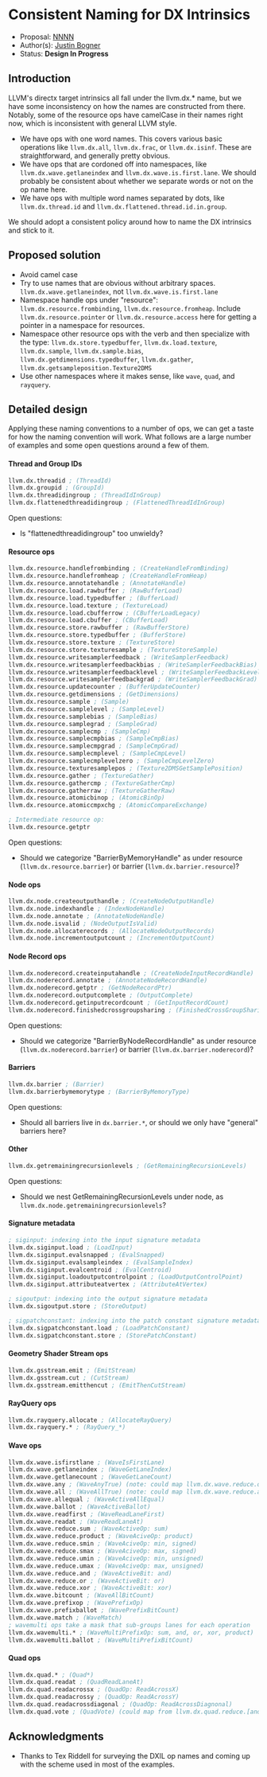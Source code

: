 <!-- {% raw %} -->

# Consistent Naming for DX Intrinsics

* Proposal: [NNNN](NNNN-consistent-naming-for-dx-intrinsics.md)
* Author(s): [Justin Bogner](https://github.com/bogner)
* Status: **Design In Progress**

## Introduction

LLVM's directx target intrinsics all fall under the llvm.dx.* name, but we have
some inconsistency on how the names are constructed from there. Notably, some
of the resource ops have camelCase in their names right now, which is
inconsistent with general LLVM style.

- We have ops with one word names. This covers various basic operations like
  `llvm.dx.all`, `llvm.dx.frac`, or `llvm.dx.isinf`. These are straightforward,
  and generally pretty obvious.
- We have ops that are cordoned off into namespaces, like
  `llvm.dx.wave.getlaneindex` and `llvm.dx.wave.is.first.lane`. We should
  probably be consistent about whether we separate words or not on the op name
  here.
- We have ops with multiple word names separated by dots, like
  `llvm.dx.thread.id` and `llvm.dx.flattened.thread.id.in.group`.

We should adopt a consistent policy around how to name the DX intrinsics and
stick to it.

## Proposed solution

- Avoid camel case
- Try to use names that are obvious without arbitrary spaces.
  `llvm.dx.wave.getlaneindex`, not `llvm.dx.wave.is.first.lane`
- Namespace handle ops under "resource": `llvm.dx.resource.frombinding`,
  `llvm.dx.resource.fromheap`. Include `llvm.dx.resource.pointer` or
  `llvm.dx.resource.access` here for getting a pointer in a namespace for
  resources.
- Namespace other resource ops with the verb and then specialize with the type:
  `llvm.dx.store.typedbuffer`, `llvm.dx.load.texture`, `llvm.dx.sample`,
  `llvm.dx.sample.bias`, `llvm.dx.getdimensions.typedbuffer`, `llvm.dx.gather`,
  `llvm.dx.getsampleposition.Texture2DMS`
- Use other namespaces where it makes sense, like `wave`, `quad`, and
  `rayquery`.

## Detailed design

Applying these naming conventions to a number of ops, we can get a taste for
how the naming convention will work. What follows are a large number of
examples and some open questions around a few of them.

#### Thread and Group IDs
```llvm
llvm.dx.threadid ; (ThreadId)
llvm.dx.groupid ; (GroupId)
llvm.dx.threadidingroup ; (ThreadIdInGroup)
llvm.dx.flattenedthreadidingroup ; (FlattenedThreadIdInGroup)
```

Open questions:
- Is "flattenedthreadidingroup" too unwieldy?

#### Resource ops
```llvm
llvm.dx.resource.handlefrombinding ; (CreateHandleFromBinding)
llvm.dx.resource.handlefromheap ; (CreateHandleFromHeap)
llvm.dx.resource.annotatehandle ; (AnnotateHandle)
llvm.dx.resource.load.rawbuffer ; (RawBufferLoad)
llvm.dx.resource.load.typedbuffer ; (BufferLoad)
llvm.dx.resource.load.texture ; (TextureLoad)
llvm.dx.resource.load.cbufferrow ; (CBufferLoadLegacy)
llvm.dx.resource.load.cbuffer ; (CBufferLoad)
llvm.dx.resource.store.rawbuffer ; (RawBufferStore)
llvm.dx.resource.store.typedbuffer ; (BufferStore)
llvm.dx.resource.store.texture ; (TextureStore)
llvm.dx.resource.store.texturesample ; (TextureStoreSample)
llvm.dx.resource.writesamplerfeedback ; (WriteSamplerFeedback)
llvm.dx.resource.writesamplerfeedbackbias ; (WriteSamplerFeedbackBias)
llvm.dx.resource.writesamplerfeedbacklevel ; (WriteSamplerFeedbackLevel)
llvm.dx.resource.writesamplerfeedbackgrad ; (WriteSamplerFeedbackGrad)
llvm.dx.resource.updatecounter ; (BufferUpdateCounter)
llvm.dx.resource.getdimensions ; (GetDimensions)
llvm.dx.resource.sample ; (Sample)
llvm.dx.resource.samplelevel ; (SampleLevel)
llvm.dx.resource.samplebias ; (SampleBias)
llvm.dx.resource.samplegrad ; (SampleGrad)
llvm.dx.resource.samplecmp ; (SampleCmp)
llvm.dx.resource.samplecmpbias ; (SampleCmpBias)
llvm.dx.resource.samplecmpgrad ; (SampleCmpGrad)
llvm.dx.resource.samplecmplevel ; (SampleCmpLevel)
llvm.dx.resource.samplecmplevelzero ; (SampleCmpLevelZero)
llvm.dx.resource.texturesamplepos ; (Texture2DMSGetSamplePosition)
llvm.dx.resource.gather ; (TextureGather)
llvm.dx.resource.gathercmp ; (TextureGatherCmp)
llvm.dx.resource.gatherraw ; (TextureGatherRaw)
llvm.dx.resource.atomicbinop ; (AtomicBinOp)
llvm.dx.resource.atomiccmpxchg ; (AtomicCompareExchange)

; Intermediate resource op:
llvm.dx.resource.getptr
```

Open questions:
- Should we categorize "BarrierByMemoryHandle" as under resource
  (`llvm.dx.resource.barrier`) or barrier (`llvm.dx.barrier.resource`)?

#### Node ops
```llvm
llvm.dx.node.createoutputhandle ; (CreateNodeOutputHandle)
llvm.dx.node.indexhandle ; (IndexNodeHandle)
llvm.dx.node.annotate ; (AnnotateNodeHandle)
llvm.dx.node.isvalid ; (NodeOutputIsValid)
llvm.dx.node.allocaterecords ; (AllocateNodeOutputRecords)
llvm.dx.node.incrementoutputcount ; (IncrementOutputCount)
```

#### Node Record ops
```llvm
llvm.dx.noderecord.createinputahandle ; (CreateNodeInputRecordHandle)
llvm.dx.noderecord.annotate ; (AnnotateNodeRecordHandle)
llvm.dx.noderecord.getptr ; (GetNodeRecordPtr)
llvm.dx.noderecord.outputcomplete ; (OutputComplete)
llvm.dx.noderecord.getinputrecordcount ; (GetInputRecordCount)
llvm.dx.noderecord.finishedcrossgroupsharing ; (FinishedCrossGroupSharing)
```

Open questions:
- Should we categorize "BarrierByNodeRecordHandle" as under resource
  (`llvm.dx.noderecord.barrier`) or barrier (`llvm.dx.barrier.noderecord`)?

#### Barriers
```llvm
llvm.dx.barrier ; (Barrier)
llvm.dx.barrierbymemorytype ; (BarrierByMemoryType)
```

Open questions:
- Should all barriers live in `dx.barrier.*`, or should we only have "general"
  barriers here?

#### Other
```llvm
llvm.dx.getremainingrecursionlevels ; (GetRemainingRecursionLevels)
```

Open questions:
- Should we nest GetRemainingRecursionLevels under node, as
  `llvm.dx.node.getremainingrecursionlevels`?

#### Signature metadata
```llvm
; siginput: indexing into the input signature metadata
llvm.dx.siginput.load ; (LoadInput)
llvm.dx.siginput.evalsnapped ; (EvalSnapped)
llvm.dx.siginput.evalsampleindex ; (EvalSampleIndex)
llvm.dx.siginput.evalcentroid ; (EvalCentroid)
llvm.dx.siginput.loadoutputcontrolpoint ; (LoadOutputControlPoint)
llvm.dx.siginput.attributeatvertex ; (AttributeAtVertex)

; sigoutput: indexing into the output signature metadata
llvm.dx.sigoutput.store ; (StoreOutput)

; sigpatchconstant: indexing into the patch constant signature metadata
llvm.dx.sigpatchconstant.load ; (LoadPatchConstant)
llvm.dx.sigpatchconstant.store ; (StorePatchConstant)
```

#### Geometry Shader Stream ops
```llvm
llvm.dx.gsstream.emit ; (EmitStream)
llvm.dx.gsstream.cut ; (CutStream)
llvm.dx.gsstream.emitthencut ; (EmitThenCutStream)
```

#### RayQuery ops
```llvm
llvm.dx.rayquery.allocate ; (AllocateRayQuery)
llvm.dx.rayquery.* ; (RayQuery_*)
```

#### Wave ops
```llvm
llvm.dx.wave.isfirstlane ; (WaveIsFirstLane)
llvm.dx.wave.getlaneindex ; (WaveGetLaneIndex)
llvm.dx.wave.getlanecount ; (WaveGetLaneCount)
llvm.dx.wave.any ; (WaveAnyTrue) (note: could map llvm.dx.wave.reduce.or.i1)
llvm.dx.wave.all ; (WaveAllTrue) (note: could map llvm.dx.wave.reduce.and.i1)
llvm.dx.wave.allequal ; (WaveActiveAllEqual)
llvm.dx.wave.ballot ; (WaveActiveBallot)
llvm.dx.wave.readfirst ; (WaveReadLaneFirst)
llvm.dx.wave.readat ; (WaveReadLaneAt)
llvm.dx.wave.reduce.sum ; (WaveActiveOp: sum)
llvm.dx.wave.reduce.product ; (WaveAciveOp: product)
llvm.dx.wave.reduce.smin ; (WaveAciveOp: min, signed)
llvm.dx.wave.reduce.smax ; (WaveAciveOp: max, signed)
llvm.dx.wave.reduce.umin ; (WaveAciveOp: min, unsigned)
llvm.dx.wave.reduce.umax ; (WaveAciveOp: max, unsigned)
llvm.dx.wave.reduce.and ; (WaveActiveBit: and)
llvm.dx.wave.reduce.or ; (WaveActiveBit: or)
llvm.dx.wave.reduce.xor ; (WaveActiveBit: xor)
llvm.dx.wave.bitcount ; (WaveAllBitCount)
llvm.dx.wave.prefixop ; (WavePrefixOp)
llvm.dx.wave.prefixballot ; (WavePrefixBitCount)
llvm.dx.wave.match ; (WaveMatch)
; wavemulti ops take a mask that sub-groups lanes for each operation
llvm.dx.wavemulti.* ; (WaveMultiPrefixOp: sum, and, or, xor, product)
llvm.dx.wavemulti.ballot ; (WaveMultiPrefixBitCount)
```

#### Quad ops
```llvm
llvm.dx.quad.* ; (Quad*)
llvm.dx.quad.readat ; (QuadReadLaneAt)
llvm.dx.quad.readacrossx ; (QuadOp: ReadAcrossX)
llvm.dx.quad.readacrossy ; (QuadOp: ReadAcrossY)
llvm.dx.quad.readacrossdiagonal ; (QuadOp: ReadAcrossDiagnonal)
llvm.dx.quad.vote ; (QuadVote) (could map from llvm.dx.quad.reduce.[and|or].i1)
```

## Acknowledgments

- Thanks to Tex Riddell for surveying the DXIL op names and coming up with the
  scheme used in most of the examples.

<!-- {% endraw %} -->
